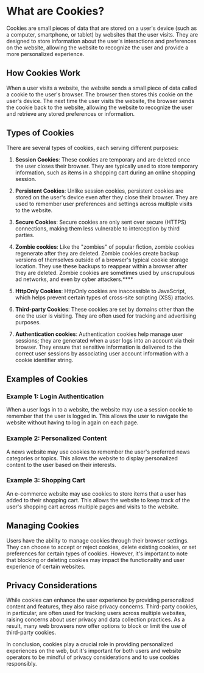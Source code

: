 # What are Cookies?

Cookies are small pieces of data that are stored on a user's device (such as a computer, smartphone, or tablet) by websites that the user visits. They are designed to store information about the user's interactions and preferences on the website, allowing the website to recognize the user and provide a more personalized experience.

## How Cookies Work

When a user visits a website, the website sends a small piece of data called a cookie to the user's browser. The browser then stores this cookie on the user's device. The next time the user visits the website, the browser sends the cookie back to the website, allowing the website to recognize the user and retrieve any stored preferences or information.

## Types of Cookies

There are several types of cookies, each serving different purposes:

1. **Session Cookies**: These cookies are temporary and are deleted once the user closes their browser. They are typically used to store temporary information, such as items in a shopping cart during an online shopping session.

2. **Persistent Cookies**: Unlike session cookies, persistent cookies are stored on the user's device even after they close their browser. They are used to remember user preferences and settings across multiple visits to the website.

3. **Secure Cookies**: Secure cookies are only sent over secure (HTTPS) connections, making them less vulnerable to interception by third parties.

4. **Zombie cookies**: Like the "zombies" of popular fiction, zombie cookies regenerate after they are deleted. Zombie cookies create backup versions of themselves outside of a browser's typical cookie storage location. They use these backups to reappear within a browser after they are deleted. Zombie cookies are sometimes used by unscrupulous ad networks, and even by cyber attackers.****

5. **HttpOnly Cookies**: HttpOnly cookies are inaccessible to JavaScript, which helps prevent certain types of cross-site scripting (XSS) attacks.

6. **Third-party Cookies**: These cookies are set by domains other than the one the user is visiting. They are often used for tracking and advertising purposes.

7. **Authentication cookies**: Authentication cookies help manage user sessions; they are generated when a user logs into an account via their browser. They ensure that sensitive information is delivered to the correct user sessions by associating user account information with a cookie identifier string.

## Examples of Cookies

### Example 1: Login Authentication

When a user logs in to a website, the website may use a session cookie to remember that the user is logged in. This allows the user to navigate the website without having to log in again on each page.

### Example 2: Personalized Content

A news website may use cookies to remember the user's preferred news categories or topics. This allows the website to display personalized content to the user based on their interests.

### Example 3: Shopping Cart

An e-commerce website may use cookies to store items that a user has added to their shopping cart. This allows the website to keep track of the user's shopping cart across multiple pages and visits to the website.

## Managing Cookies

Users have the ability to manage cookies through their browser settings. They can choose to accept or reject cookies, delete existing cookies, or set preferences for certain types of cookies. However, it's important to note that blocking or deleting cookies may impact the functionality and user experience of certain websites.

## Privacy Considerations

While cookies can enhance the user experience by providing personalized content and features, they also raise privacy concerns. Third-party cookies, in particular, are often used for tracking users across multiple websites, raising concerns about user privacy and data collection practices. As a result, many web browsers now offer options to block or limit the use of third-party cookies.

In conclusion, cookies play a crucial role in providing personalized experiences on the web, but it's important for both users and website operators to be mindful of privacy considerations and to use cookies responsibly.
